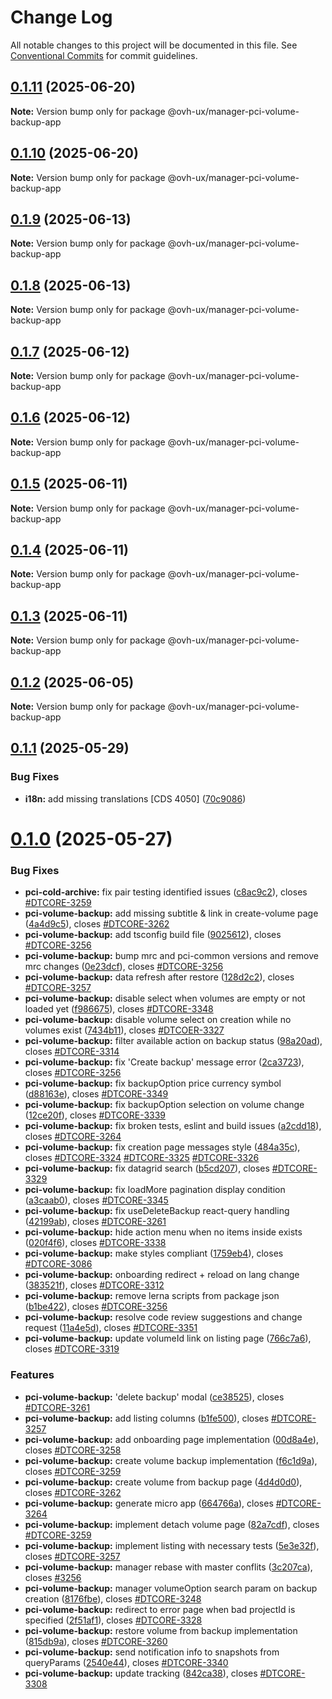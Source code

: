 # Change Log

All notable changes to this project will be documented in this file.
See [Conventional Commits](https://conventionalcommits.org) for commit guidelines.

## [0.1.11](https://github.com/ovh/manager/compare/@ovh-ux/manager-pci-volume-backup-app@0.1.10...@ovh-ux/manager-pci-volume-backup-app@0.1.11) (2025-06-20)

**Note:** Version bump only for package @ovh-ux/manager-pci-volume-backup-app





## [0.1.10](https://github.com/ovh/manager/compare/@ovh-ux/manager-pci-volume-backup-app@0.1.9...@ovh-ux/manager-pci-volume-backup-app@0.1.10) (2025-06-20)

**Note:** Version bump only for package @ovh-ux/manager-pci-volume-backup-app





## [0.1.9](https://github.com/ovh/manager/compare/@ovh-ux/manager-pci-volume-backup-app@0.1.8...@ovh-ux/manager-pci-volume-backup-app@0.1.9) (2025-06-13)

**Note:** Version bump only for package @ovh-ux/manager-pci-volume-backup-app





## [0.1.8](https://github.com/ovh/manager/compare/@ovh-ux/manager-pci-volume-backup-app@0.1.7...@ovh-ux/manager-pci-volume-backup-app@0.1.8) (2025-06-13)

**Note:** Version bump only for package @ovh-ux/manager-pci-volume-backup-app





## [0.1.7](https://github.com/ovh/manager/compare/@ovh-ux/manager-pci-volume-backup-app@0.1.6...@ovh-ux/manager-pci-volume-backup-app@0.1.7) (2025-06-12)

**Note:** Version bump only for package @ovh-ux/manager-pci-volume-backup-app





## [0.1.6](https://github.com/ovh/manager/compare/@ovh-ux/manager-pci-volume-backup-app@0.1.5...@ovh-ux/manager-pci-volume-backup-app@0.1.6) (2025-06-12)

**Note:** Version bump only for package @ovh-ux/manager-pci-volume-backup-app





## [0.1.5](https://github.com/ovh/manager/compare/@ovh-ux/manager-pci-volume-backup-app@0.1.4...@ovh-ux/manager-pci-volume-backup-app@0.1.5) (2025-06-11)

**Note:** Version bump only for package @ovh-ux/manager-pci-volume-backup-app





## [0.1.4](https://github.com/ovh/manager/compare/@ovh-ux/manager-pci-volume-backup-app@0.1.3...@ovh-ux/manager-pci-volume-backup-app@0.1.4) (2025-06-11)

**Note:** Version bump only for package @ovh-ux/manager-pci-volume-backup-app





## [0.1.3](https://github.com/ovh/manager/compare/@ovh-ux/manager-pci-volume-backup-app@0.1.2...@ovh-ux/manager-pci-volume-backup-app@0.1.3) (2025-06-11)

**Note:** Version bump only for package @ovh-ux/manager-pci-volume-backup-app





## [0.1.2](https://github.com/ovh/manager/compare/@ovh-ux/manager-pci-volume-backup-app@0.1.1...@ovh-ux/manager-pci-volume-backup-app@0.1.2) (2025-06-05)

**Note:** Version bump only for package @ovh-ux/manager-pci-volume-backup-app





## [0.1.1](https://github.com/ovh/manager/compare/@ovh-ux/manager-pci-volume-backup-app@0.1.0...@ovh-ux/manager-pci-volume-backup-app@0.1.1) (2025-05-29)


### Bug Fixes

* **i18n:** add missing translations [CDS 4050] ([70c9086](https://github.com/ovh/manager/commit/70c9086ca04c4210dd01293c88d4580e12cb8d1e))





# [0.1.0](https://github.com/ovh/manager/compare/@ovh-ux/manager-pci-volume-backup-app@0.0.0...@ovh-ux/manager-pci-volume-backup-app@0.1.0) (2025-05-27)


### Bug Fixes

* **pci-cold-archive:** fix pair testing identified issues ([c8ac9c2](https://github.com/ovh/manager/commit/c8ac9c2a61851fe7dd697ab144c807c800122f2a)), closes [#DTCORE-3259](https://github.com/ovh/manager/issues/DTCORE-3259)
* **pci-volume-backup:** add missing subtitle & link in create-volume page ([4a4d9c5](https://github.com/ovh/manager/commit/4a4d9c5bf9d6677ded31ccd0be67e7e4f101c123)), closes [#DTCORE-3262](https://github.com/ovh/manager/issues/DTCORE-3262)
* **pci-volume-backup:** add tsconfig build file ([9025612](https://github.com/ovh/manager/commit/9025612fc54875272a676372e1b5431e55572dae)), closes [#DTCORE-3256](https://github.com/ovh/manager/issues/DTCORE-3256)
* **pci-volume-backup:** bump mrc and pci-common versions and remove mrc changes ([0e23dcf](https://github.com/ovh/manager/commit/0e23dcf9627c909e78012869945cf7d29a079ef1)), closes [#DTCORE-3256](https://github.com/ovh/manager/issues/DTCORE-3256)
* **pci-volume-backup:** data refresh after restore ([128d2c2](https://github.com/ovh/manager/commit/128d2c2ede4650169e124d2a02aa3aeef9c99a30)), closes [#DTCORE-3257](https://github.com/ovh/manager/issues/DTCORE-3257)
* **pci-volume-backup:** disable select when volumes are empty or not loaded yet ([f986675](https://github.com/ovh/manager/commit/f986675c8e72f71d2062b5fc6572bf52b3b9b28f)), closes [#DTCORE-3348](https://github.com/ovh/manager/issues/DTCORE-3348)
* **pci-volume-backup:** disable volume select on creation while no volumes exist ([7434b11](https://github.com/ovh/manager/commit/7434b119cb93a0a8b72f97d9ea1c8df520cb38b2)), closes [#DTCOER-3327](https://github.com/ovh/manager/issues/DTCOER-3327)
* **pci-volume-backup:** filter available action on backup status ([98a20ad](https://github.com/ovh/manager/commit/98a20ad458e2ae954c46cb63032dd0e0956fac2f)), closes [#DTCORE-3314](https://github.com/ovh/manager/issues/DTCORE-3314)
* **pci-volume-backup:** fix 'Create backup' message error ([2ca3723](https://github.com/ovh/manager/commit/2ca37238b6f2bbc93b6dcc03a344c42eb376da7a)), closes [#DTCORE-3256](https://github.com/ovh/manager/issues/DTCORE-3256)
* **pci-volume-backup:** fix backupOption price currency symbol ([d88163e](https://github.com/ovh/manager/commit/d88163e4d34c3f00a5009d87455e5780ea6d5538)), closes [#DTCORE-3349](https://github.com/ovh/manager/issues/DTCORE-3349)
* **pci-volume-backup:** fix backupOption selection on volume change ([12ce20f](https://github.com/ovh/manager/commit/12ce20fb2d722bcf0fd59f7c95953af8e10af5b0)), closes [#DTCORE-3339](https://github.com/ovh/manager/issues/DTCORE-3339)
* **pci-volume-backup:** fix broken tests, eslint and build issues ([a2cdd18](https://github.com/ovh/manager/commit/a2cdd18dfc6f69ab73637e3ab53d8da261122fe5)), closes [#DTCORE-3264](https://github.com/ovh/manager/issues/DTCORE-3264)
* **pci-volume-backup:** fix creation page messages style ([484a35c](https://github.com/ovh/manager/commit/484a35c7feadb3fd3d60579467a97301b4082cbd)), closes [#DTCORE-3324](https://github.com/ovh/manager/issues/DTCORE-3324) [#DTCORE-3325](https://github.com/ovh/manager/issues/DTCORE-3325) [#DTCORE-3326](https://github.com/ovh/manager/issues/DTCORE-3326)
* **pci-volume-backup:** fix datagrid search ([b5cd207](https://github.com/ovh/manager/commit/b5cd207a0775ee6e5ebba0de7d3a578f83a5df5e)), closes [#DTCORE-3329](https://github.com/ovh/manager/issues/DTCORE-3329)
* **pci-volume-backup:** fix loadMore pagination display condition ([a3caab0](https://github.com/ovh/manager/commit/a3caab0c892b1389d4e8900fb44c86f5fac35e48)), closes [#DTCORE-3345](https://github.com/ovh/manager/issues/DTCORE-3345)
* **pci-volume-backup:** fix useDeleteBackup react-query handling ([42199ab](https://github.com/ovh/manager/commit/42199aba2586be0d2285cfd7a97bdad197b0b2a6)), closes [#DTCORE-3261](https://github.com/ovh/manager/issues/DTCORE-3261)
* **pci-volume-backup:** hide action menu when no items inside exists ([020f4f6](https://github.com/ovh/manager/commit/020f4f6dd7efa714673773ca98fbb2fa9ca354f0)), closes [#DTCORE-3338](https://github.com/ovh/manager/issues/DTCORE-3338)
* **pci-volume-backup:** make styles compliant ([1759eb4](https://github.com/ovh/manager/commit/1759eb4d88431a172e55ed484a040fcada60eb7b)), closes [#DTCORE-3086](https://github.com/ovh/manager/issues/DTCORE-3086)
* **pci-volume-backup:** onboarding redirect + reload on lang change ([383521f](https://github.com/ovh/manager/commit/383521ffea025ec2a24adcb6ea534102f258da25)), closes [#DTCORE-3312](https://github.com/ovh/manager/issues/DTCORE-3312)
* **pci-volume-backup:** remove lerna scripts from package json ([b1be422](https://github.com/ovh/manager/commit/b1be42279e4d126225938748add9c8389cb50bb2)), closes [#DTCORE-3256](https://github.com/ovh/manager/issues/DTCORE-3256)
* **pci-volume-backup:** resolve code review suggestions and change request ([11a4e5d](https://github.com/ovh/manager/commit/11a4e5d8efac32cc57e27474d1592c5fda730771)), closes [#DTCORE-3351](https://github.com/ovh/manager/issues/DTCORE-3351)
* **pci-volume-backup:** update volumeId link on listing page ([766c7a6](https://github.com/ovh/manager/commit/766c7a625680579ffcab95a510a5481576838a61)), closes [#DTCORE-3319](https://github.com/ovh/manager/issues/DTCORE-3319)


### Features

* **pci-volume-backup:** 'delete backup' modal ([ce38525](https://github.com/ovh/manager/commit/ce3852530a3605d1b6c1ca6d0d1840b0c7ecacce)), closes [#DTCORE-3261](https://github.com/ovh/manager/issues/DTCORE-3261)
* **pci-volume-backup:** add listing columns ([b1fe500](https://github.com/ovh/manager/commit/b1fe5009f4696ed2aa28b405c5b3492845439a04)), closes [#DTCORE-3257](https://github.com/ovh/manager/issues/DTCORE-3257)
* **pci-volume-backup:** add onboarding page implementation ([00d8a4e](https://github.com/ovh/manager/commit/00d8a4eebc09b08577a323b59bd7cc7cee2368db)), closes [#DTCORE-3258](https://github.com/ovh/manager/issues/DTCORE-3258)
* **pci-volume-backup:** create volume backup implementation ([f6c1d9a](https://github.com/ovh/manager/commit/f6c1d9a4c7c3905a8eb2ecacb399f767b4d2b1c7)), closes [#DTCORE-3259](https://github.com/ovh/manager/issues/DTCORE-3259)
* **pci-volume-backup:** create volume from backup page ([4d4d0d0](https://github.com/ovh/manager/commit/4d4d0d0fd32ff5e22a6e9beb4d342831b7c2b09f)), closes [#DTCORE-3262](https://github.com/ovh/manager/issues/DTCORE-3262)
* **pci-volume-backup:** generate micro app ([664766a](https://github.com/ovh/manager/commit/664766a14425dcfee093368d648e819424c247fd)), closes [#DTCORE-3264](https://github.com/ovh/manager/issues/DTCORE-3264)
* **pci-volume-backup:** implement detach volume page ([82a7cdf](https://github.com/ovh/manager/commit/82a7cdf5c256fdbec9fa26ea123458160ede05e7)), closes [#DTCORE-3259](https://github.com/ovh/manager/issues/DTCORE-3259)
* **pci-volume-backup:** implement listing with necessary tests ([5e3e32f](https://github.com/ovh/manager/commit/5e3e32ff1c9f6a78bdcb1e1a8bf4fcf061183718)), closes [#DTCORE-3257](https://github.com/ovh/manager/issues/DTCORE-3257)
* **pci-volume-backup:** manager rebase with master conflits ([3c207ca](https://github.com/ovh/manager/commit/3c207caa0662ff06ddad3d9480a3fd9f6428d9a7)), closes [#3256](https://github.com/ovh/manager/issues/3256)
* **pci-volume-backup:** manager volumeOption search param on backup creation ([8176fbe](https://github.com/ovh/manager/commit/8176fbe837af03205a61de0ed4cd62ce2637a585)), closes [#DTCORE-3248](https://github.com/ovh/manager/issues/DTCORE-3248)
* **pci-volume-backup:** redirect to error page when bad projectId is specified ([2f51af1](https://github.com/ovh/manager/commit/2f51af15f3aad13d5c7e069d5493a87b9cd43402)), closes [#DTCORE-3328](https://github.com/ovh/manager/issues/DTCORE-3328)
* **pci-volume-backup:** restore volume from backup implementation ([815db9a](https://github.com/ovh/manager/commit/815db9add6090d31e604d44fe4e34e4e73ac7e51)), closes [#DTCORE-3260](https://github.com/ovh/manager/issues/DTCORE-3260)
* **pci-volume-backup:** send notification info to snapshots from queryParams ([2540e44](https://github.com/ovh/manager/commit/2540e4442188cc9def9338f60f31a059ba1798a9)), closes [#DTCORE-3340](https://github.com/ovh/manager/issues/DTCORE-3340)
* **pci-volume-backup:** update tracking ([842ca38](https://github.com/ovh/manager/commit/842ca385e3cf0fac9a381c28c2d00f07312a854b)), closes [#DTCORE-3308](https://github.com/ovh/manager/issues/DTCORE-3308)
